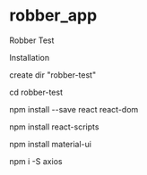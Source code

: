 # robber_app
Robber Test

Installation

create dir "robber-test"

cd robber-test

npm install --save react react-dom

npm install react-scripts

npm install material-ui

npm i -S axios

